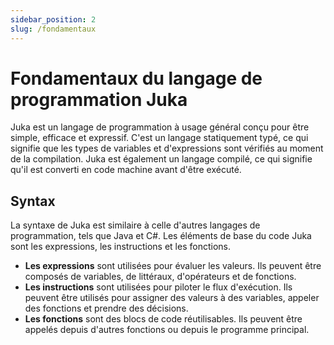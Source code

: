 ```yaml
---
sidebar_position: 2
slug: /fondamentaux
---
```


# Fondamentaux du langage de programmation Juka

Juka est un langage de programmation à usage général conçu pour être simple, efficace et expressif. C'est un langage statiquement typé, ce qui signifie que les types de variables et d'expressions sont vérifiés au moment de la compilation. Juka est également un langage compilé, ce qui signifie qu'il est converti en code machine avant d'être exécuté.

## Syntax

La syntaxe de Juka est similaire à celle d'autres langages de programmation, tels que Java et C#. Les éléments de base du code Juka sont les expressions, les instructions et les fonctions.

* **Les expressions** sont utilisées pour évaluer les valeurs. Ils peuvent être composés de variables, de littéraux, d'opérateurs et de fonctions.
* **Les instructions** sont utilisées pour piloter le flux d'exécution. Ils peuvent être utilisés pour assigner des valeurs à des variables, appeler des fonctions et prendre des décisions.
* **Les fonctions** sont des blocs de code réutilisables. Ils peuvent être appelés depuis d'autres fonctions ou depuis le programme principal.

